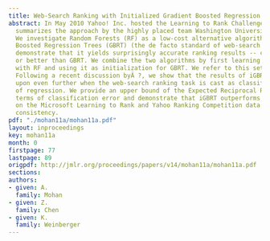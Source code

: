 ```yaml
---
title: Web-Search Ranking with Initialized Gradient Boosted Regression Trees
abstract: In May 2010 Yahoo! Inc. hosted the Learning to Rank Challenge. This paper
  summarizes the approach by the highly placed team Washington University in St. Louis.
  We investigate Random Forests (RF) as a low-cost alternative algorithm to Gradient
  Boosted Regression Trees (GBRT) (the de facto standard of web-search ranking). We
  demonstrate that it yields surprisingly accurate ranking results -- comparable to
  or better than GBRT. We combine the two algorithms by first learning a ranking function
  with RF and using it as initialization for GBRT. We refer to this setting as iGBRT.
  Following a recent discussion byÂ ?, we show that the results of iGBRT can be improved
  upon even further when the web-search ranking task is cast as classification instead
  of regression. We provide an upper bound of the Expected Reciprocal RankÂ (?) in
  terms of classification error and demonstrate that iGBRT outperforms GBRT and RF
  on the Microsoft Learning to Rank and Yahoo Ranking Competition data sets with surprising
  consistency.
pdf: "./mohan11a/mohan11a.pdf"
layout: inproceedings
key: mohan11a
month: 0
firstpage: 77
lastpage: 89
origpdf: http://jmlr.org/proceedings/papers/v14/mohan11a/mohan11a.pdf
sections: 
authors:
- given: A.
  family: Mohan
- given: Z.
  family: Chen
- given: K.
  family: Weinberger
---
```

